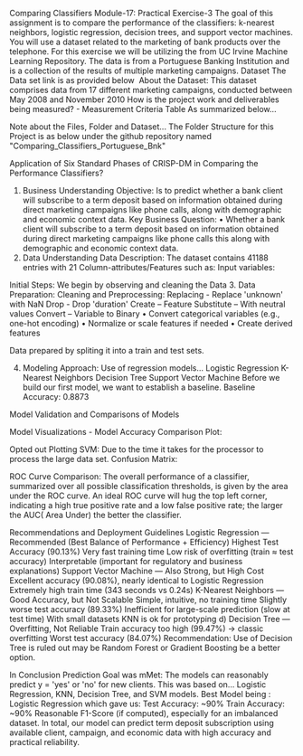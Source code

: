 Comparing Classifiers
Module-17: Practical Exercise-3
The goal of this assignment is to compare the performance of the classifiers: k-nearest neighbors, logistic regression, decision trees, and support vector machines. You will use a dataset related to the marketing of bank products over the telephone. For this exercise we will be utilizing the from UC Irvine Machine Learning Repository. The data is from a Portuguese Banking Institution and is a collection of the results of multiple marketing campaigns.
Dataset
The Data set link is as provided below 
About the Dataset: This dataset comprises data from 17 different marketing campaigns, conducted between May 2008 and November 2010
How is the project work and deliverables being measured? - Measurement Criteria Table As summarized below…

Note about the Files, Folder and Dataset...
The Folder Structure for this Project is as below under the github repository named "Comparing\_Classifiers\_Portuguese\_Bnk"

Application of Six Standard Phases of CRISP-DM in Comparing the Performance Classifiers?
1. Business Understanding
Objective: Is to predict whether a bank client will subscribe to a term deposit based on information obtained during direct marketing campaigns like phone calls, along with demographic and economic context data.
Key Business Question:
• Whether a bank client will subscribe to a term deposit based on information obtained during direct marketing campaigns like phone calls this along with demographic and economic context data.
2. Data Understanding
Data Description: The dataset contains 41188 entries with 21 Column-attributes/Features such as:
Input variables:

Initial Steps:
We begin by observing and cleaning the Data
3. Data Preparation: Cleaning and Preprocessing:
Replacing - Replace 'unknown' with NaN
Drop - Drop 'duration'
Create – Feature 
Substitute – With neutral values
Convert – Variable to Binary
• Convert categorical variables (e.g., one-hot encoding)
• Normalize or scale features if needed
• Create derived features

Data prepared by spliting it into a train and test sets.

4. Modeling
Approach: Use of regression models…
Logistic Regression
K-Nearest Neighbors
Decision Tree
Support Vector Machine
Before we build our first model, we want to establish a baseline.
Baseline Accuracy: 0.8873





Model Validation and Comparisons of Models
 
 

Model Visualizations -
Model Accuracy Comparison Plot:



Opted out Plotting SVM: Due to the time it takes for the processor to process the large data set.
Confusion Matrix:


ROC Curve Comparison:
The overall performance of a classifier, summarized over all possible classification thresholds, is given by the area under the ROC curve. An ideal ROC curve will hug the top left corner, indicating a high true positive rate and a low false positive rate; the larger the AUC( Area Under) the better the classifier.



Recommendations and Deployment Guidelines
Logistic Regression — Recommended (Best Balance of Performance + Efficiency)
Highest Test Accuracy (90.13%)
Very fast training time
Low risk of overfitting (train ≈ test accuracy)
Interpretable (important for regulatory and business explanations)
Support Vector Machine — Also Strong, but High Cost
Excellent accuracy (90.08%), nearly identical to Logistic Regression
Extremely high train time (343 seconds vs 0.24s)
K-Nearest Neighbors — Good Accuracy, but Not Scalable
Simple, intuitive, no training time
Slightly worse test accuracy (89.33%)
Inefficient for large-scale prediction (slow at test time)
With small datasets KNN is ok for prototyping
d) Decision Tree — Overfitting, Not Reliable
Train accuracy too high (99.47%) → classic overfitting
Worst test accuracy (84.07%)
Recommendation:
Use of Decision Tree is ruled out may be Random Forest or Gradient Boosting be a better option.

In Conclusion
Prediction Goal was mMet: The models can reasonably predict y = 'yes' or 'no' for new clients.
This was based on…
Logistic Regression, KNN, Decision Tree, and SVM models.
Best Model being : Logistic Regression which gave us:
Test Accuracy: ~90%
Train Accuracy: ~90%
Reasonable F1-Score (if computed), especially for an imbalanced dataset.
In total, our model can predict term deposit subscription using available client, campaign, and economic data with high accuracy and practical reliability.
